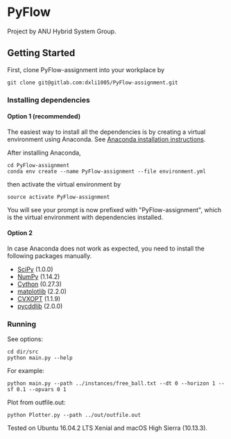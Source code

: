 # PyFlow

Project by ANU Hybrid System Group.

## Getting Started

First, clone PyFlow-assignment into your workplace by

```
git clone git@gitlab.com:dxli1005/PyFlow-assignment.git
```

### Installing dependencies
#### Option 1 (recommended)
The easiest way to install all the dependencies is by creating a virtual environment using Anaconda. See [Anaconda installation instructions](https://conda.io/docs/user-guide/install/index.html).

After installing Anaconda,
```
cd PyFlow-assignment
conda env create --name PyFlow-assignment --file environment.yml
```
then activate the virtual environment by
```
source activate PyFlow-assignment
```
You will see your prompt is now prefixed with "PyFlow-assignment", which is the virtual environment with dependencies installed.

#### Option 2
In case Anaconda does not work as expected, you need to install the following packages manually.

- [SciPy](https://www.scipy.org/) (1.0.0)
- [NumPy](http://www.numpy.org/) (1.14.2)
- [Cython](http://cython.readthedocs.io/en/latest/src/quickstart/install.html) (0.27.3)
- [matplotlib](https://matplotlib.org/) (2.2.0)
- [CVXOPT](http://cvxopt.org/install/index.html) (1.1.9)
- [pycddlib](http://pycddlib.readthedocs.io/en/latest/) (2.0.0)

### Running

See options:
```
cd dir/src
python main.py --help
```

For example:
```
python main.py --path ../instances/free_ball.txt --dt 0 --horizon 1 --sf 0.1 --opvars 0 1

```

Plot from outfile.out:
```
python Plotter.py --path ../out/outfile.out
```


Tested on Ubuntu 16.04.2 LTS Xenial and macOS High Sierra (10.13.3).
